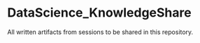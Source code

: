 # DataScience_KnowledgeShare

All written artifacts from sessions to be shared in this repository. 
